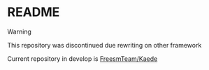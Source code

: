 # README

> [!WARNING]  
> This repository was discontinued due rewriting on other framework
> 
> Current repository in develop is [FreesmTeam/Kaede](https://github.com/Kaede)
